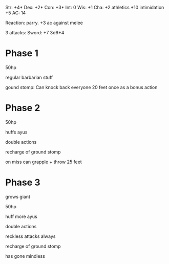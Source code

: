 Str: +4*
Dex: +2*
Con: +3*
Int: 0
Wis: +1
Cha: +2
athletics +10 intimidation +5
AC: 14

Reaction: parry. +3 ac against melee

3 attacks:
Sword: +7 3d6+4

# Phase 1

50hp

regular barbarian stuff

gound stomp: Can knock back everyone 20 feet once as a bonus action

# Phase 2

50hp

huffs ayus

double actions

recharge of ground stomp

on miss can grapple + throw 25 feet

# Phase 3

grows giant

50hp

huff more ayus

double actions

reckless attacks always

recharge of ground stomp

has gone mindless
